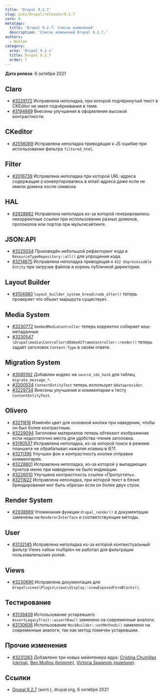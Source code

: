 ```yaml
---
title: 'Drupal 9.2.7'
slug: wiki/drupal/releases/9.2.7
core: 9
metatags:
  title: 'Drupal 9.2.7: Список изменений'
  description: 'Список изменений Drupal 9.2.7.'
authors:
  - Niklan
category:
  area: 'Drupal 9.2.x'
  title: Drupal 9.2.7
  order: 7
---
```


**Дата релиза**: 6 октября 2021

## Claro

* [#3229172](https://www.drupal.org/node/3229172) Исправлена неполадка, при которой подчёркнутый текст в CKEditor не имел подчёркивания в теме.
* [#3194669](https://www.drupal.org/node/3194669) Внесены улучшения в оформление высокой контрастности.

## CKeditor

* [#2556069](https://www.drupal.org/node/2556069) Исправлена неполадка приводящая к JS ошибке при использовании фильтра `filtered_html`.

## Filter

* [#2016739](https://www.drupal.org/node/2016739) Исправлена неполадка при которой URL-адреса содержащие `@` конвертировались в email-адреса даже если не имели домена после символа.

## HAL

* [#2928882](https://www.drupal.org/node/2928882) Исправлена неполадка из-за которой генерировались некорректные ссылки при использовании разных доменов, протоколов или портов при мультисайтинге.

## JSON:API

* [#3225034](https://www.drupal.org/node/3225034) Произведён небольшой рефакторинг кода в `ResourceTypeRepository::all()` для упрощения кода.
* [#3214675](https://www.drupal.org/node/3214675) Исправлена неполадка приводящая к `422 Unprocessable Entity` при загрузке файлов в корень публичной директории.

## Layout Builder

* [#3104980](https://www.drupal.org/node/3104980) `layout_builder_system_breadcrumb_alter()` теперь проверяет что объект маршрута существует.

## Media System

* [#3230772](https://www.drupal.org/node/3230772) `OembedMediaController` теперь корректно собирает кеш-метаданные.
* [#3230547](https://www.drupal.org/node/3230547) `\Drupal\media\Controller\OEmbedIframeController::render()` теперь задаёт заголовок `Content-Type` в своём ответе.

## Migration System

* [#3085192](https://www.drupal.org/node/3085192) Добавлен индекс на `source_ids_hash` для таблиц `migrate_message_*`.
* [#3200534](https://www.drupal.org/node/3200534) `ContentEntityTest` теперь использует `@dataprovider`.
* [#3229734](https://www.drupal.org/node/3229734) Внесены улучшения и комментарии к тесту `ContentEntityTest`.

## Olivero

* [#3211616](https://www.drupal.org/node/3211616) Изменён цвет для основной кнопки при наведении, чтобы он был более контрастным.
* [#3229094](https://www.drupal.org/node/3229094) Заголовки материалов теперь обтекают изображение если недостаточно места для удобства чтения заголовка.
* [#3190537](https://www.drupal.org/node/3190537) Исправлена неполадка, из-за которой поиск в режиме планшета не обрабатывал нажатия клавиш в IE11.
* [#3211395](https://www.drupal.org/node/3211395) Улучшен фон и контрастность кнопки отправки комментария.
* [#3228801](https://www.drupal.org/node/3228801) Исправлена неполадка, из-за которой у выпадающих пунктов меню при наведении не было индикации.
* [#3226010](https://www.drupal.org/node/3226010) Улучшена контрастность ссылки «Пропустить».
* [#3211622](https://www.drupal.org/node/3211622) Исправлена неполадка, при которой текст в блоке брендирования мог быть обрезан если он более двух строк.

## Render System

* [#2938969](https://www.drupal.org/node/2938969) Упоминания функции `drupal_render()` в документации заменены на `RendererInterface` и соответствующие методы.

## User

* [#3132145](https://www.drupal.org/node/3132145) Исправлена неполадка из-за которой контекстуальный фильтр Views «allow multiple» не работал для фильтрации пользовательских ролей.

## Views

* [#3230690](https://www.drupal.org/node/3230690) Исправлена документация для `Drupal\views\Plugin\views\display::viewExposedFormBlocks()`.

## Тестирование

* [#3139409](https://www.drupal.org/node/3139409) Использование устаревшего `AssertLegacyTrait::assertRaw()` заменено на современные аналоги.
* [#3130606](https://www.drupal.org/node/3130606) Использование `MockBuilder::setMethods()` заменено на современные аналоги, так как метод помечен устаревшим.

## Прочие изменения

- [#3231263](https://www.drupal.org/node/3231263) Добавлено три новых мейнтенера ядра: [Cristina Chumillas (ckrina)](https://www.drupal.org/u/ckrina), [Ben Mullins (bnjmnm)](https://www.drupal.org/u/bnjmnm), [Victoria Spagnolo (quietone)](https://www.drupal.org/u/quietone).

## Ссылки

- [Drupal 9.2.7](https://www.drupal.org/project/drupal/releases/9.2.7) (англ.), drupal.org, 6 октября 2021

